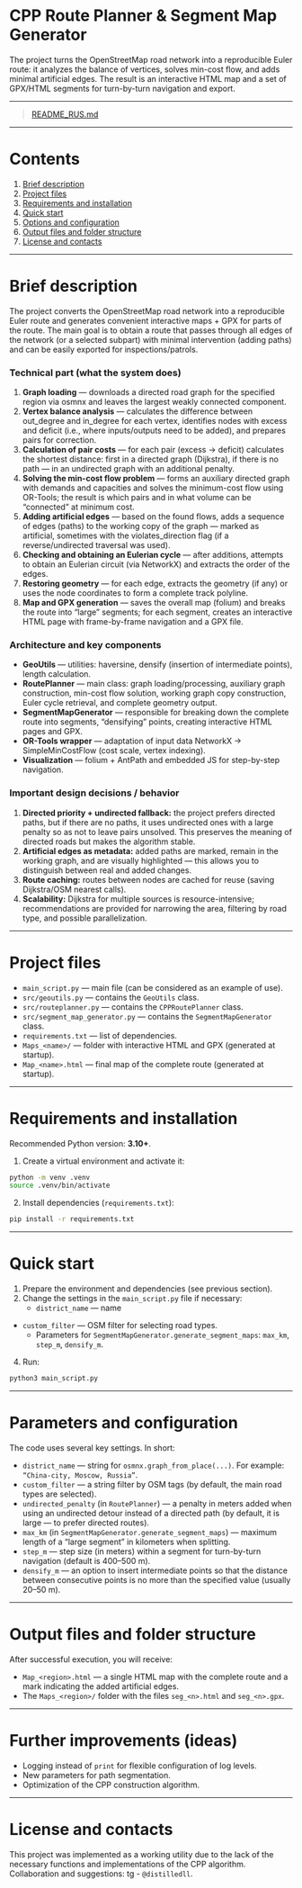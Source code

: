 # CPP Route Planner & Segment Map Generator

The project turns the OpenStreetMap road network into a reproducible Euler route: it analyzes the balance of vertices, solves min-cost flow, and adds minimal artificial edges.
The result is an interactive HTML map and a set of GPX/HTML segments for turn-by-turn navigation and export.


---

> [README_RUS.md](README_RUS.md)

---

# Contents

1. [Brief description](#brief-description)
2. [Project files](#project-files)
3. [Requirements and installation](#requirements-and-installation)
4. [Quick start](#quick-start)
5. [Options and configuration](#options-and-configuration)
6. [Output files and folder structure](#output-files-and-folder-structure)
7. [License and contacts](#license-and-contacts)

---

# Brief description

The project converts the OpenStreetMap road network into a reproducible Euler route and generates convenient interactive maps + GPX for parts of the route. The main goal is to obtain a route that passes through all edges of the network (or a selected subpart) with minimal intervention (adding paths) and can be easily exported for inspections/patrols.

### Technical part (what the system does)

1. **Graph loading** — downloads a directed road graph for the specified region via osmnx and leaves the largest weakly connected component.
2. **Vertex balance analysis** — calculates the difference between out_degree and in_degree for each vertex, identifies nodes with excess and deficit (i.e., where inputs/outputs need to be added), and prepares pairs for correction.
3. **Calculation of pair costs** — for each pair (excess → deficit) calculates the shortest distance: first in a directed graph (Dijkstra), if there is no path — in an undirected graph with an additional penalty.
4. **Solving the min-cost flow problem** — forms an auxiliary directed graph with demands and capacities and solves the minimum-cost flow using OR-Tools; the result is which pairs and in what volume can be “connected” at minimum cost.
5. **Adding artificial edges** — based on the found flows, adds a sequence of edges (paths) to the working copy of the graph — marked as artificial, sometimes with the violates_direction flag (if a reverse/undirected traversal was used).
6. **Checking and obtaining an Eulerian cycle** — after additions, attempts to obtain an Eulerian circuit (via NetworkX) and extracts the order of the edges.
7. **Restoring geometry** — for each edge, extracts the geometry (if any) or uses the node coordinates to form a complete track polyline.
8. **Map and GPX generation** — saves the overall map (folium) and breaks the route into “large” segments; for each segment, creates an interactive HTML page with frame-by-frame navigation and a GPX file.

### Architecture and key components

- **GeoUtils** — utilities: haversine, densify (insertion of intermediate points), length calculation.
- **RoutePlanner** — main class: graph loading/processing, auxiliary graph construction, min-cost flow solution, working graph copy construction, Euler cycle retrieval, and complete geometry output.
- **SegmentMapGenerator** — responsible for breaking down the complete route into segments, “densifying” points, creating interactive HTML pages and GPX.
- **OR-Tools wrapper** — adaptation of input data NetworkX → SimpleMinCostFlow (cost scale, vertex indexing).
- **Visualization** — folium + AntPath and embedded JS for step-by-step navigation.

### Important design decisions / behavior

1. **Directed priority + undirected fallback:** the project prefers directed paths, but if there are no paths, it uses undirected ones with a large penalty so as not to leave pairs unsolved. This preserves the meaning of directed roads but makes the algorithm stable.
2. **Artificial edges as metadata:** added paths are marked, remain in the working graph, and are visually highlighted — this allows you to distinguish between real and added changes.
3. **Route caching:** routes between nodes are cached for reuse (saving Dijkstra/OSM nearest calls).
4. **Scalability:** Dijkstra for multiple sources is resource-intensive; recommendations are provided for narrowing the area, filtering by road type, and possible parallelization.

---

# Project files

* `main_script.py` — main file (can be considered as an example of use).
* `src/geoutils.py` — contains the `GeoUtils` class.
* `src/routeplanner.py` — contains the `CPPRoutePlanner` class.
* `src/segment_map_generator.py` — contains the `SegmentMapGenerator` class.
* `requirements.txt` — list of dependencies.
* `Maps_<name>/` — folder with interactive HTML and GPX (generated at startup).
* `Map_<name>.html` — final map of the complete route (generated at startup).

---

# Requirements and installation

Recommended Python version: **3.10+**.

1. Create a virtual environment and activate it:

```bash
python -m venv .venv
source .venv/bin/activate
```

2. Install dependencies (`requirements.txt`):

```bash
pip install -r requirements.txt
```

---

# Quick start

1. Prepare the environment and dependencies (see previous section).
2. Change the settings in the `main_script.py` file if necessary:
   * `district_name` — name
* `custom_filter` — OSM filter for selecting road types.
   * Parameters for `SegmentMapGenerator.generate_segment_maps`: `max_km`, `step_m`, `densify_m`.
4. Run:

```bash
python3 main_script.py
```

---

# Parameters and configuration

The code uses several key settings. In short:

* `district_name` — string for `osmnx.graph_from_place(...)`. For example: `“China-city, Moscow, Russia”`.
* `custom_filter` — a string filter by OSM tags (by default, the main road types are selected).
* `undirected_penalty` (in `RoutePlanner`) — a penalty in meters added when using an undirected detour instead of a directed path (by default, it is large — to prefer directed routes).
* `max_km` (in `SegmentMapGenerator.generate_segment_maps`) — maximum length of a “large segment” in kilometers when splitting.
* `step_m` — step size (in meters) within a segment for turn-by-turn navigation (default is 400–500 m).
* `densify_m` — an option to insert intermediate points so that the distance between consecutive points is no more than the specified value (usually 20–50 m).

---

# Output files and folder structure

After successful execution, you will receive:

* `Map_<region>.html` — a single HTML map with the complete route and a mark indicating the added artificial edges.
* The `Maps_<region>/` folder with the files `seg_<n>.html` and `seg_<n>.gpx`.

---

# Further improvements (ideas)

* Logging instead of `print` for flexible configuration of log levels.
* New parameters for path segmentation.
* Optimization of the CPP construction algorithm.

---

# License and contacts

This project was implemented as a working utility due to the lack of the necessary functions and implementations of the CPP algorithm. 
Collaboration and suggestions: tg - `@distilledll`.